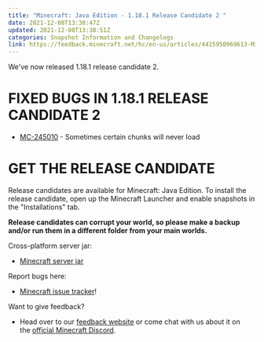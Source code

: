 ```yaml
---
title: "Minecraft: Java Edition - 1.18.1 Release Candidate 2 "
date: 2021-12-08T13:38:47Z
updated: 2021-12-08T13:38:51Z
categories: Snapshot Information and Changelogs
link: https://feedback.minecraft.net/hc/en-us/articles/4415950969613-Minecraft-Java-Edition-1-18-1-Release-Candidate-2-
---
```


We\'ve now released 1.18.1 release candidate 2.

# FIXED BUGS IN 1.18.1 RELEASE CANDIDATE 2

-   [MC-245010](https://bugs.mojang.com/browse/MC-245010) - Sometimes certain chunks will never load

# GET THE RELEASE CANDIDATE

Release candidates are available for Minecraft: Java Edition. To install the release candidate, open up the Minecraft Launcher and enable snapshots in the \"Installations\" tab.

**Release candidates can corrupt your world, so please make a backup and/or run them in a different folder from your main worlds.**

Cross-platform server jar:

-   [Minecraft server jar](https://launcher.mojang.com/v1/objects/653c704a89fe6437b363cff32ded037d5c0f6ec0/server.jar)

Report bugs here:

-   [Minecraft issue tracker](https://aka.ms/snapshotbugs?ref=blog)!

Want to give feedback?

-   Head over to our [feedback website](https://aka.ms/snapshotfeedback) or come chat with us about it on the [official Minecraft Discord](https://discordapp.com/invite/minecraft).
